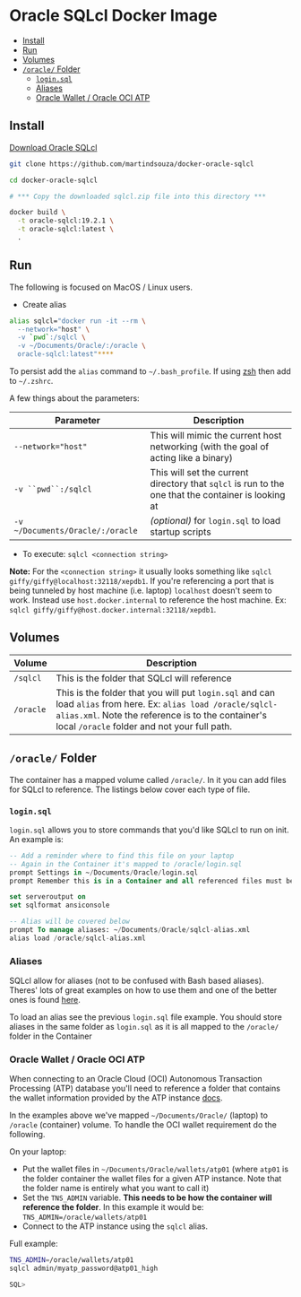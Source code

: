 # Oracle SQLcl Docker Image

- [Install](#install)
- [Run](#run)
- [Volumes](#volumes)
- [`/oracle/` Folder](#oracle-folder)
  - [`login.sql`](#loginsql)
  - [Aliases](#aliases)
  - [Oracle Wallet / Oracle OCI ATP](#oracle-wallet--oracle-oci-atp)


## Install

[Download Oracle SQLcl](http://www.oracle.com/technetwork/developer-tools/sqlcl/downloads/index.html)

```bash
git clone https://github.com/martindsouza/docker-oracle-sqlcl

cd docker-oracle-sqlcl

# *** Copy the downloaded sqlcl.zip file into this directory ***

docker build \
  -t oracle-sqlcl:19.2.1 \
  -t oracle-sqlcl:latest \
  .
```

## Run

The following is focused on MacOS / Linux users.

- Create alias

```bash
alias sqlcl="docker run -it --rm \
  --network="host" \
  -v `pwd`:/sqlcl \
  -v ~/Documents/Oracle/:/oracle \
  oracle-sqlcl:latest"****
```

To persist add the `alias` command to `~/.bash_profile`. If using [zsh](https://ohmyz.sh/) then add to `~/.zshrc`.

A few things about the parameters:


Parameter | Description
---------|----------
`--network="host"` |  This will mimic the current host networking (with the goal of acting like a binary)
`-v ``pwd``:/sqlcl` | This will set the current directory that `sqlcl` is run to the one that the container is looking at
`-v ~/Documents/Oracle/:/oracle` | _(optional)_ for `login.sql` to load startup scripts

- To execute: `sqlcl <connection string>`


**Note:** For the `<connection string>` it usually looks something like `sqlcl giffy/giffy@localhost:32118/xepdb1`. If you're referencing a port that is being tunneled by host machine (i.e. laptop) `localhost` doesn't seem to work. Instead use `host.docker.internal` to reference the host machine. Ex: `sqlcl giffy/giffy@host.docker.internal:32118/xepdb1`.

## Volumes

Volume | Description
---------|----------
`/sqlcl` | This is the folder that SQLcl will reference
`/oracle` | This is the folder that you will put `login.sql` and can load `alias` from here. Ex: `alias load /oracle/sqlcl-alias.xml`. Note the reference is to the container's local `/oracle` folder and not your full path. 


## `/oracle/` Folder

The container has a mapped volume called `/oracle/`. In it you can add files for SQLcl to reference. The listings below cover each type of file.

### `login.sql`

`login.sql` allows you to store commands that you'd like SQLcl to run on init. An example is:

```sql
-- Add a reminder where to find this file on your laptop
-- Again in the Container it's mapped to /oracle/login.sql
prompt Settings in ~/Documents/Oracle/login.sql
prompt Remember this is in a Container and all referenced files must be from Containers point of view

set serveroutput on
set sqlformat ansiconsole

-- Alias will be covered below
prompt To manage aliases: ~/Documents/Oracle/sqlcl-alias.xml
alias load /oracle/sqlcl-alias.xml
```

### Aliases

SQLcl allow for aliases (not to be confused with Bash based aliases). Theres' lots of great examples on how to use them and one of the better ones is found [here](https://mikesmithers.wordpress.com/2019/06/25/sqlcl-alias-because-you-cant-remember-everything/).

To load an alias see the previous `login.sql` file example. You should store aliases in the same folder as `login.sql` as it is all mapped to the `/oracle/` folder in the Container

### Oracle Wallet / Oracle OCI ATP

When connecting to an Oracle Cloud (OCI) Autonomous Transaction Processing (ATP) database you'll need to reference a folder that contains the wallet information provided by the ATP instance [docs](https://docs.cloud.oracle.com/iaas/Content/Database/Tasks/adbconnecting.htm). 

In the examples above we've mapped `~/Documents/Oracle/` (laptop) to `/oracle` (container) volume. To handle the OCI wallet requirement do the following.

On your laptop:

- Put the wallet files in `~/Documents/Oracle/wallets/atp01` (where `atp01` is the folder container the wallet files for a given ATP instance. Note that the folder name is entirely what you want to call it)
- Set the `TNS_ADMIN` variable. **This needs to be how the container will reference the folder**. In this example it would be: `TNS_ADMIN=/oracle/wallets/atp01`
- Connect to the ATP instance using the `sqlcl` alias.

Full example:

```bash
TNS_ADMIN=/oracle/wallets/atp01
sqlcl admin/myatp_password@atp01_high

SQL>
```